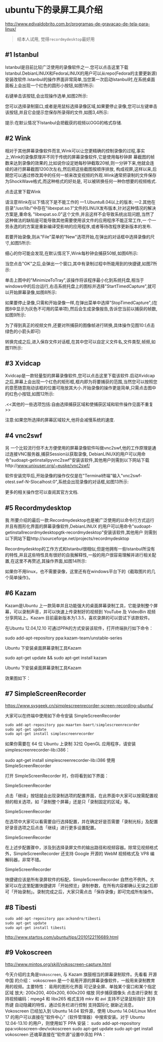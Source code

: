 ubuntu下的录屏工具介绍
=======
http://www.edivaldobrito.com.br/programas-de-gravacao-de-tela-para-linux/


>经本人试用, 觉得`recordmydesktop`最好用


#1	Istanbul
-------

Istanbul是目前比较广泛使用的录像软件之一.您可以点击这里下载Istanbul.DebianLINUX和FedoraLINUX的用户可以从repo(Fedora的主要更新源)安装改软件.Istanbul的操作界面非常简单,当您第一次启动Istanbul时,在系统桌面面板上会出现一个红色的圆形小按钮,如图1所示:


右键单击该按钮,会出现操作选单,如图2所示:


您可以选择录制窗口,或者是用鼠标选择录像区域,如果要停止录像,您可以左键单击该按钮,并且它会提示您保存所录得的文件,如图3,4所示:

提示:在默认情况下Istanbul会把截获的视频以OGG的格式存储.

#2	Wink
-------

相对于其他屏幕录像软件而言,Wink可以让您更精确的控制录像的过程,事实上,Wink的录像原理并不同于传统的屏幕录像软件,它是使用每秒钟屏 幕截图的帧数来达到录像的效果的,比如说你设定她每秒钟截取20帧,则一分钟下来,他就会连续的进行屏幕截图1200次左右,然后把这些截图按顺序排放, 构成视屏,这样以来,后期您可以通过修改其中的任何一帧来改变视频的外观.Wink通常把录制的文件保存为ShockWave格式,而这种格式的好处是, 可以被转换任何一种你想要的视频格式.

点击这里下载Wink

请注意Wink在以下情况下是不能工作的
—1.Ubuntu8.04以上的版本;
—2.其他在目录"/usr/lib/"中存在"libexpat.so.1"文件的LINUX发布版本,针对这种情况的解决方案是,重命名 "libexpat.so.0"这个文件,并且这样不会导致系统出现问题,当然了这种做法的缺陷是可能导致其他需要使用该文件的应用程序不能正常工作,一 个一劳永逸的的方案是重新编译受影响的应用程序,或者等待改程序更新版本的发布.

若要开始录像,则从"File"菜单的"New"选项开始,在弹出的对话框中选择录像的尺寸,如图5所示:

细心的你可能会发现,在默认情况下,Wink每秒钟会捕获50帧,如图6所示:


当您点击"OK"之后,会弹出一个窗口,其中有录制过程中所能用到的快捷键,如图7所示:

单击上图中的"MinimizeToTray",该操作将该程序最小化到系统托盘,相当于windows中的后台运行,右击系统托盘上的图标并选择"StartTimedCapture",就可以开始屏幕录像,如图8所示:

如果要停止录像,只需和开始录像一样,在弹出菜单中选择"StopTimedCapture",(在图8中显示为灰色不可用的菜单项),然后会生成录像报告,告诉您当前以捕获的帧数,如图9所示:


为了得到真正的视频文件,还要对所捕获的图像帧进行转换,具体操作见图10:(点击绿色的小箭头即可)

转换完成之后,进入保存文件对话框,在其中您可以自定义文件名,文件类型,帧频,如图11所示:

#3	Xvidcap
-------


Xvidcap是一款轻量型的屏幕录像软件,您可以点击这里下载该软件.启动Xvidcap之后,屏幕上会出现一个红色的矩形框,框内即为将要捕获的范围,当然您可以按照您的意愿随意拖动该框的位置可拖放其大小.开始录像的操作更是简单,只需点击图中的红色小按钮,如图12所示:

.<<其他的一些选项包括:自由选择捕获区域和使捕获区域和软件操作见面不重复>>

注意:如果您所选择的屏幕区域较大,他将会减慢系统的速度.

#4	vnc2swf
-------


另 一个比较流行但不太方便使用的屏幕录像软件叫做vnc2swf,他的工作原理是通过连接VNC服务器,捕获Session以获取录像, DebianLINUX的用户可以用命令"sudoapt-getinstallpyvnc2swf"安装该软件,其他用户则需到以下网站下载http://www.unixuser.org/~euske/vnc2swf/

软件安装完毕后,开始录像的操作仅仅是在"Terminal终端"输入"vnc2swf-otest.swf-N-Slocalhost:0",系统会出现录像的对话框,如图13所示:


更多的相关操作您可以查阅其官方文档.


#5	Recordmydesktop
-------


我 所要介绍的最后一款:Recordmydesktop也是被广泛使用的以命令行方式运行并且有图形化界面的屏幕录像软件,DebianLINUX 的用户可以用命令"sudoapt-getinstallrecordmydesktopgtk-recordmydesktop"安装该软件,其他用户 则需到以下网站下载http://sourceforge.net/projects/recordmydesktop

Recordmydesktop的工作方式和Istanbul很相似,但是他拥有一些Istanbul所没有的特性,并且这些特性具有很好的自我解释性,一般的用户很容易理解并进行相关配置,在这里不再赘述,其操作界面,如图14所示:


如果你不用linux，也不需要录像，这里还有在windows平台下的《截取图片的几个简单操作》。


#6	Kazam
-------

Kazam是Ubuntu 上一款简单并且功能强大的桌面屏幕录制工具，它能录制整个屏幕，可以录制声音，并可以快速上传录制好的视频到 YouTube 及 VideoBin 视频分享网站上。Kazam 目前最新版本为1.3.5，喜欢录屏的可以尝试下该款软件。

在Ubuntu 12.04,12.10 可通过PPA的方式安装该软件，打开终端执行如下命令：

sudo add-apt-repository ppa:kazam-team/unstable-series

Ubuntu 下安装桌面屏幕录制工具Kazam

sudo apt-get update && sudo apt-get install kazam

Ubuntu 下安装桌面屏幕录制工具Kazam

效果图如下：



#7	SimpleScreenRecorder
-------

https://www.sysgeek.cn/simplescreenrecorder-screen-recording-ubuntu/

大家可以在终端中使用如下命令安装 SimpleScreenRecorder


```cpp
sudo add-apt-repository ppa:maarten-baert/simplescreenrecorder
sudo apt-get update
sudo apt-get install simplescreenrecorder
```


如果你需要在 64 位 Ubuntu 上录制 32位 OpenGL 应用程序，请安装 simplescreenrecorder-lib:i386：

sudo apt-get install simplescreenrecorder-lib:i386
使用SimpleScreenRecorder

打开 SimpleScreenRecorder 时，你将看到如下界面：

SimpleScreenRecorder

点击「继续」按钮就会出现录制选项的配置界面，在此界面中大家可以按需配置视频的相关选项，如「录制整个屏幕」还是只「录制固定的区域」等。

SimpleScreenRecorder

在选项中大家可以看需要自行选择配置，并在确定好是否需要「录制光标」及配置好录音选项之后点击「继续」进行更多设置配置。

SimpleScreenRecorder

在上述步配置骤中，涉及到选择录屏文件的输出路径和视频容器。除常见视频格式外，SimpleScreenRecorder 还支持 Google 开源的 WebM 视频格式及 VP8 编解码器，非常不错。

SimpleScreenRecorder

快捷键应该是所有录屏软件的标配，SimpleScreenRecorder 自然也不例外。大家可以在这里配置快捷键并「开始预览」录制参数，在所有内容都确认无误之后即可「开始录制」。录制完成之后，大家只需点击「保存录像」即可完成所有操作。


#8	Tibesti
-------


```cpp
sudo add-apt-repository ppa:ackondro/tibesti
sudo apt-get update
sudo apt-get install tibesti
```

http://www.startos.com/ubuntu/tips/2010122116689.html


#9	Vokoscreen
-------

http://www.mintos.org/skill/vokoscreen-capture.html


今天介绍的主角是`Vokoscreen`, 与 Kazam 旗鼓相当的屏幕录制软件。先看看 开源中国 的介绍：
vokoscreen 是一个易用开源的屏幕录像软件，一般用来录制教育用的视频。主要特性：
易用的图形化界面
可记录全屏、单独某个窗口和某个指定区域
放大: 200x200, 400x200, 600x200
缩放
同步捕获摄像头
点击进行录制
支持视频编码：mpeg4 和 libx265
格式支持 mkv 和 avi
支持不记录鼠标指针
支持热键
自动隐藏的特性，通过任务栏进行控制
支持国际化
据新近消息，Vokoscreen 已经加入到 Ubuntu 14.04 软件源，使用 Ubuntu 14.04/Linux Mint 17 的用户可以直接在“软件中心”（软件管理器）中搜索安装。对于 Ubuntu 12.04-13.10 的用户，则使用如下 PPA 安装：
sudo add-apt-repository ppa:vokoscreen-dev/vokoscreen
sudo apt-get update
sudo apt-get install vokoscreen
还魂草直接在“软件源”设置中添加 PPA：
